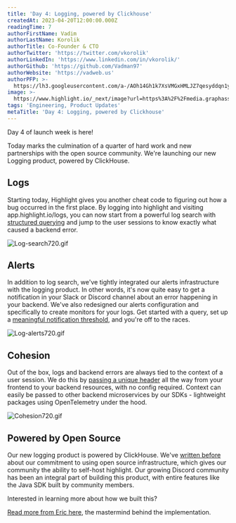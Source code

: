 ```yaml
---
title: 'Day 4: Logging, powered by Clickhouse'
createdAt: 2023-04-20T12:00:00.000Z
readingTime: 7
authorFirstName: Vadim
authorLastName: Korolik
authorTitle: Co-Founder & CTO
authorTwitter: 'https://twitter.com/vkorolik'
authorLinkedIn: 'https://www.linkedin.com/in/vkorolik/'
authorGithub: 'https://github.com/Vadman97'
authorWebsite: 'https://vadweb.us'
authorPFP: >-
  https://lh3.googleusercontent.com/a-/AOh14Gh1k7XsVMGxHMLJZ7qesyddqn1y4EKjfbodEYiY=s96-c
image: >-
  https://www.highlight.io/_next/image?url=https%3A%2F%2Fmedia.graphassets.com%2Fegl9VFZaQmCfPTruqvKP&w=3840&q=75
tags: 'Engineering, Product Updates'
metaTitle: 'Day 4: Logging, powered by Clickhouse'
---
```


Day 4 of launch week is here!

Today marks the culmination of a quarter of hard work and new partnerships with the open source community. We're launching our new Logging product, powered by ClickHouse.

## Logs

Starting today, Highlight gives you another cheat code to figuring out how a bug occurred in the first place. By logging into highlight and visiting app.highlight.io/logs, you can now start from a powerful log search with [structured querying](https://www.highlight.io/docs/general/product-features/logging/log-search "https://www.highlight.io/docs/general/product-features/logging/log-search") and jump to the user sessions to know exactly what caused a backend error.

![Log-search720.gif](https://media.graphassets.com/DFy5e7nTuiKjnWNEgzrq "Log-search720.gif")

## Alerts

In addition to log search, we've tightly integrated our alerts infrastructure with the logging product. In other words, it's now quite easy to get a notification in your Slack or Discord channel about an error happening in your backend. We've also redesigned our alerts configuration and specifically to create monitors for your logs. Get started with a query, set up a [meaningful notification threshold](https://www.highlight.io/docs/general/product-features/general-features/alerts "https://www.highlight.io/docs/general/product-features/general-features/alerts"), and you're off to the races.

![Log-alerts720.gif](https://media.graphassets.com/67udLUkuQgqNgoaVIRkn "Log-alerts720.gif")

## Cohesion

Out of the box, logs and backend errors are always tied to the context of a user session. We do this by [passing a unique header](https://www.highlight.io/docs/general/company/product-philosphy "https://www.highlight.io/docs/general/company/product-philosphy") all the way from your frontend to your backend resources, with no config required. Context can easily be passed to other backend microservices by our SDKs - lightweight packages using OpenTelemetry under the hood.

![Cohesion720.gif](https://media.graphassets.com/DJo4A4koTKuKHdhhflf1 "Cohesion720.gif")

## Powered by Open Source

Our new logging product is powered by ClickHouse. We've [written before](https://www.highlight.io/blog/opentelemetry "https://www.highlight.io/blog/opentelemetry") about our commitment to using open source infrastructure, which gives our community the ability to self-host highlight. Our growing Discord community has been an integral part of building this product, with entire features like the Java SDK built by community members.

Interested in learning more about how we built this?

[Read more from Eric here](https://www.highlight.io/blog/how-we-built-logging-with-clickhouse "https://www.highlight.io/blog/how-we-built-logging-with-clickhouse"), the mastermind behind the implementation.
